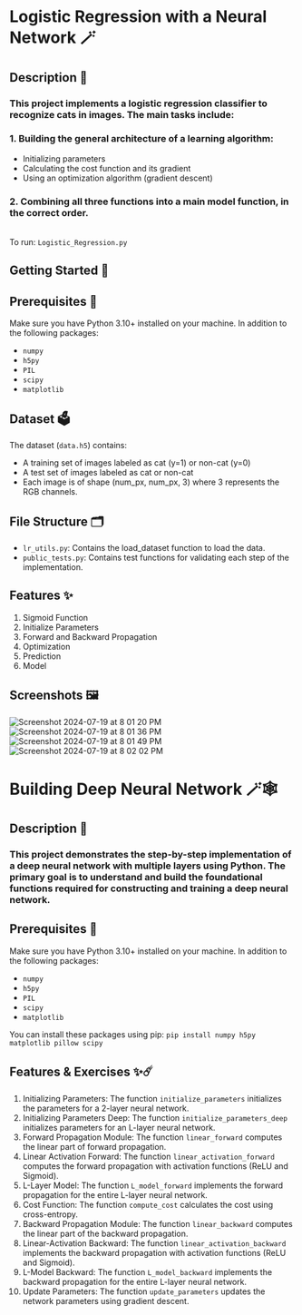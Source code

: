 # Logistic Regression with a Neural Network 🪄

## Description 📖
### This project implements a logistic regression classifier to recognize cats in images. The main tasks include:

### 1. Building the general architecture of a learning algorithm:
* Initializing parameters
* Calculating the cost function and its gradient
* Using an optimization algorithm (gradient descent)

### 2. Combining all three functions into a main model function, in the correct order.
<br>To run: `Logistic_Regression.py`

## Getting Started 🚀

## Prerequisites 🐍
Make sure you have Python 3.10+ installed on your machine. In addition to the following packages:
* `numpy`
* `h5py`
* `PIL`
* `scipy`
* `matplotlib`

## Dataset 🗳️
The dataset (`data.h5`) contains:
* A training set of images labeled as cat (y=1) or non-cat (y=0)
* A test set of images labeled as cat or non-cat
* Each image is of shape (num_px, num_px, 3) where 3 represents the RGB channels.

## File Structure 🗂️
* `lr_utils.py`: Contains the load_dataset function to load the data.
* `public_tests.py`: Contains test functions for validating each step of the implementation.


## Features ✨
1. Sigmoid Function
2. Initialize Parameters
3. Forward and Backward Propagation
4. Optimization
5. Prediction
6. Model


## Screenshots 🖼️
![Screenshot 2024-07-19 at 8 01 20 PM](https://github.com/user-attachments/assets/7aba6cdb-b5f3-4949-bfb3-c2cd059f08c2)
![Screenshot 2024-07-19 at 8 01 36 PM](https://github.com/user-attachments/assets/aad25379-582a-41d1-b17c-0579d3241c53)
![Screenshot 2024-07-19 at 8 01 49 PM](https://github.com/user-attachments/assets/e2b198f2-0d8d-4f03-909f-1b36dc24e49a)
![Screenshot 2024-07-19 at 8 02 02 PM](https://github.com/user-attachments/assets/1c2588b4-589e-4e3e-b9a7-a1a3b619002d)

# Building Deep Neural Network 🪄🕸️

## Description 📖
### This project demonstrates the step-by-step implementation of a deep neural network with multiple layers using Python. The primary goal is to understand and build the foundational functions required for constructing and training a deep neural network.

## Prerequisites 🐍
Make sure you have Python 3.10+ installed on your machine. In addition to the following packages:
* `numpy`
* `h5py`
* `PIL`
* `scipy`
* `matplotlib`

You can install these packages using pip: `pip install numpy h5py matplotlib pillow scipy`

## Features & Exercises ✨☄️
1. Initializing Parameters: The function `initialize_parameters` initializes the parameters for a 2-layer neural network.
2. Initializing Parameters Deep: The function `initialize_parameters_deep` initializes parameters for an L-layer neural network.
3. Forward Propagation Module: The function `linear_forward` computes the linear part of forward propagation.
4. Linear Activation Forward: The function `linear_activation_forward` computes the forward propagation with activation functions (ReLU and Sigmoid).
5. L-Layer Model: The function `L_model_forward` implements the forward propagation for the entire L-layer neural network.
6. Cost Function: The function `compute_cost` calculates the cost using cross-entropy.
7. Backward Propagation Module: The function `linear_backward` computes the linear part of the backward propagation.
8. Linear-Activation Backward: The function `linear_activation_backward` implements the backward propagation with activation functions (ReLU and Sigmoid).
9. L-Model Backward: The function `L_model_backward` implements the backward propagation for the entire L-layer neural network.
10. Update Parameters: The function `update_parameters` updates the network parameters using gradient descent.